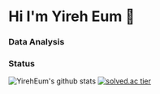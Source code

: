 # Hi I'm Yireh Eum 👋
### Data Analysis


### Status
![YirehEum's github stats](https://github-readme-stats.vercel.app/api?username=YirehEum&show_icons=true)
[![solved.ac tier](http://mazassumnida.wtf/api/generate_badge?boj=dmadlfp)](https://solved.ac/dmadlfp)



<!--
**YirehEum/YirehEum** is a ✨ _special_ ✨ repository because its `README.md` (this file) appears on your GitHub profile.
-->
